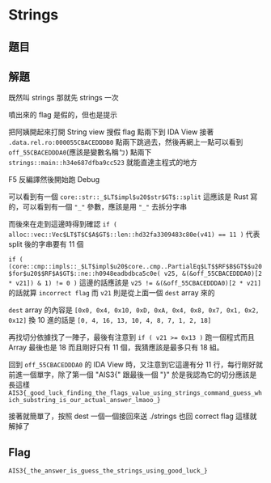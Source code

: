 # Strings
## 題目

## 解題
既然叫 strings 那就先 strings 一次

噴出來的 flag 是假的，但也是提示

把阿姨開起來打開 String view 搜假 flag 點兩下到 IDA View 接著 `.data.rel.ro:000055CBACEDDDB0` 點兩下跳過去，然後再網上一點可以看到 `off_55CBACEDDDA0`(應該是變數名稱ㄅ) 點兩下 `strings::main::h34e687dfba9cc523` 就能直達主程式的地方

F5 反編譯然後開始跑 Debug

可以看到有一個 `core::str::_$LT$impl$u20$str$GT$::split` 這應該是 Rust 寫的，可以看到有一個 `"_"` 參數，應該是用 `"_"` 去拆分字串

而後來在走到這邊時得到確認 `if ( alloc::vec::Vec$LT$T$C$A$GT$::len::hd32fa3309483c80e(v41) == 11 )` 代表 split 後的字串要有 11 個

`if ( (core::cmp::impls::_$LT$impl$u20$core..cmp..PartialEq$LT$$RF$B$GT$$u20$for$u20$$RF$A$GT$::ne::h0948eadbdbca5c0e( v25, &(&off_55CBACEDDDA0)[2 * v21]) & 1) != 0 )`
這邊的話應該是  `v25 != &(&off_55CBACEDDDA0)[2 * v21]` 的話就算 `incorrect flag` 而 `v21` 則是從上面一個 `dest` array 來的

`dest` array 的內容是 `[0x0, 0x4, 0x10, 0xD, 0xA, 0x4, 0x8, 0x7, 0x1, 0x2, 0x12]` 換 10 進的話是 `[0, 4, 16, 13, 10, 4, 8, 7, 1, 2, 18]`

再找切分依據找了一陣子，最後有注意到 `if ( v21 >= 0x13 )` 跑一個程式而且 Array 最後也是 18 而且剛好只有 11 個，我猜應該是最多只有 18 組。

回到 `off_55CBACEDDDA0` 的 IDA View 時，又注意到它這邊有分 11 行，每行剛好就前進一個單字，除了第一個 "AIS3{" 跟最後一個 "}" 
於是我認為它的切分應該是長這樣 `AIS3{_good_luck_finding_the_flags_value_using_strings_command_guess_which_substring_is_our_actual_answer_lmaoo_}`

接著就簡單了，按照 dest 一個一個接回來送 ./strings 也回 correct flag 這樣就解掉了

## Flag
`AIS3{_the_answer_is_guess_the_strings_using_good_luck_}`